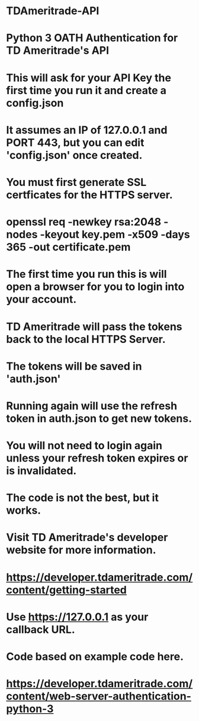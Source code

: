 # TDAmeritrade-API
# Python 3 OATH Authentication for TD Ameritrade's API
#
# This will ask for your API Key the first time you run it and create a config.json
# It assumes an IP of 127.0.0.1 and PORT 443, but you can edit 'config.json' once created.
#
# You must first generate SSL certficates for the HTTPS server.
# openssl req -newkey rsa:2048 -nodes -keyout key.pem -x509 -days 365 -out certificate.pem
#
# The first time you run this is will open a browser for you to login into your account.
# TD Ameritrade will pass the tokens back to the local HTTPS Server.
# The tokens will be saved in 'auth.json'
#
# Running again will use the refresh token in auth.json to get new tokens.
# You will not need to login again unless your refresh token expires or is invalidated.
#
# The code is not the best, but it works.
#
# Visit TD Ameritrade's developer website for more information.
#
# https://developer.tdameritrade.com/content/getting-started
# Use https://127.0.0.1 as your callback URL.
#
# Code based on example code here.
# https://developer.tdameritrade.com/content/web-server-authentication-python-3
